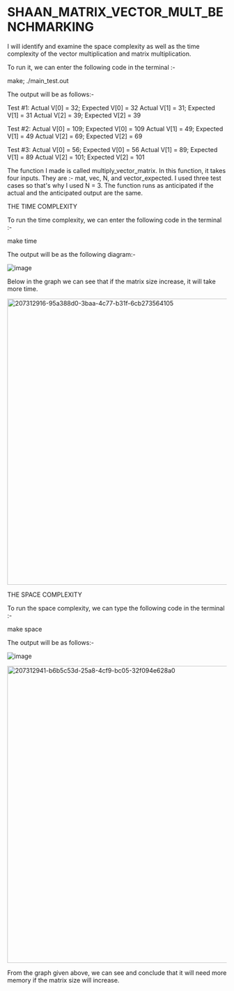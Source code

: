 # SHAAN_MATRIX_VECTOR_MULT_BENCHMARKING



I will identify and examine the space complexity as well as the time complexity of the vector multiplication and matrix multiplication.

To run it, we can enter the following code in the terminal :- 

make; ./main_test.out


The output will be as follows:- 

Test #1:
Actual V[0] = 32; Expected V[0] = 32
Actual V[1] = 31; Expected V[1] = 31
Actual V[2] = 39; Expected V[2] = 39

Test #2:
Actual V[0] = 109; Expected V[0] = 109
Actual V[1] = 49; Expected V[1] = 49
Actual V[2] = 69; Expected V[2] = 69

Test #3:
Actual V[0] = 56; Expected V[0] = 56
Actual V[1] = 89; Expected V[1] = 89
Actual V[2] = 101; Expected V[2] = 101


The function I made is called multiply_vector_matrix. In this function, it takes four inputs. They are :- mat, vec, N, and vector_expected. I used three test cases so that's why I used N = 3. The function runs as anticipated if the actual and the anticipated output are the same. 


THE TIME COMPLEXITY


To run the time complexity, we can enter the following code in the terminal :- 

make time 

The output will be as the following diagram:- 

![image](https://user-images.githubusercontent.com/114371881/207378149-9f39b576-487a-45e3-bc99-04ccda47de56.png)


Below in the graph we can see that if the matrix size increase, it will take more time. 

<img width="656" alt="207312916-95a388d0-3baa-4c77-b31f-6cb273564105" src="https://user-images.githubusercontent.com/114371881/207378659-6d8d0aa4-6144-41bf-bb64-677b95864eae.png">


THE SPACE COMPLEXITY

To run the space complexity, we can type the following code in the terminal :- 

make space


The output will be as follows:- 

![image](https://user-images.githubusercontent.com/114371881/207379835-094061f1-b423-43a9-9a10-cf4ab96cbd0a.png)




<img width="681" alt="207312941-b6b5c53d-25a8-4cf9-bc05-32f094e628a0" src="https://user-images.githubusercontent.com/114371881/207380188-7076a3e2-f305-406e-8e97-98217a5e2c5f.png">

From the graph given above, we can see and conclude that it will need more memory if the matrix size will increase. 


